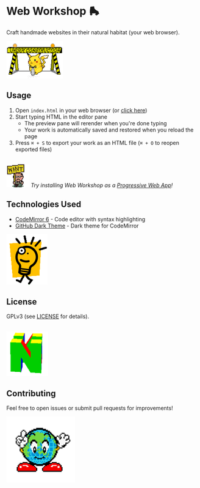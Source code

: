 # Web Workshop 🛼

Craft handmade websites in their natural habitat (your web browser).

<img src="images/pika_construction.gif">

## Usage

1. Open `index.html` in your web browser (or <a href="https://hunterirving.github.io/web_workshop/">click here</a>)
2. Start typing HTML in the editor pane
    - The preview pane will rerender when you're done typing
    - Your work is automatically saved and restored when you reload the page
3. Press `⌘ + S` to export your work as an HTML file (`⌘ + O` to reopen exported files)

<br>

<i>
<img src="images/hint.gif" width=60px>
Try installing Web Workshop as a <a href="https://developer.mozilla.org/en-US/docs/Web/Progressive_web_apps/Guides/Installing">Progressive Web App</a>!</i>

## Technologies Used

- [CodeMirror 6](https://codemirror.net/) - Code editor with syntax highlighting
- [GitHub Dark Theme](https://github.com/fsegurai/codemirror-themes) - Dark theme for CodeMirror

<img src="images/bright_idea.gif">

## License

GPLv3 (see <a href="LICENSE">LICENSE</a> for details).

<br>
<img src="images/bigN.gif" width=110px>

## Contributing

Feel free to open issues or submit pull requests for improvements!

<img src="images/gaia.gif" width=180px>
